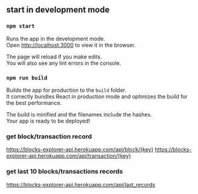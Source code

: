 ## start in development mode

### `npm start`

Runs the app in the development mode.<br>
Open [http://localhost:3000](http://localhost:3000) to view it in the browser.

The page will reload if you make edits.<br>
You will also see any lint errors in the console.

### `npm run build`

Builds the app for production to the `build` folder.<br>
It correctly bundles React in production mode and optimizes the build for the best performance.

The build is minified and the filenames include the hashes.<br>
Your app is ready to be deployed!

### get block/transaction record

https://blocks-explorer-api.herokuapp.com/api/block/{key}
https://blocks-explorer-api.herokuapp.com/api/transaction/{key}

### get last 10 blocks/transactions records

https://blocks-explorer-api.herokuapp.com/api/last_records
